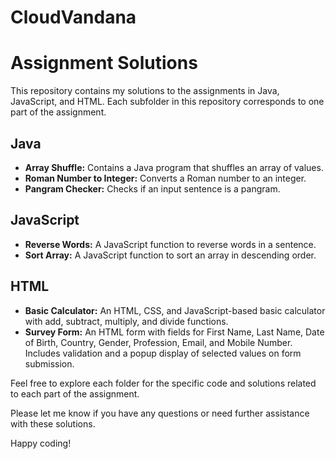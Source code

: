 # CloudVandana
# Assignment Solutions

This repository contains my solutions to the assignments in Java, JavaScript, and HTML. Each subfolder in this repository corresponds to one part of the assignment.

## Java
- **Array Shuffle:** Contains a Java program that shuffles an array of values.
- **Roman Number to Integer:** Converts a Roman number to an integer.
- **Pangram Checker:** Checks if an input sentence is a pangram.

## JavaScript
- **Reverse Words:** A JavaScript function to reverse words in a sentence.
- **Sort Array:** A JavaScript function to sort an array in descending order.

## HTML
- **Basic Calculator:** An HTML, CSS, and JavaScript-based basic calculator with add, subtract, multiply, and divide functions.
- **Survey Form:** An HTML form with fields for First Name, Last Name, Date of Birth, Country, Gender, Profession, Email, and Mobile Number. Includes validation and a popup display of selected values on form submission.

Feel free to explore each folder for the specific code and solutions related to each part of the assignment.

Please let me know if you have any questions or need further assistance with these solutions.

Happy coding!
